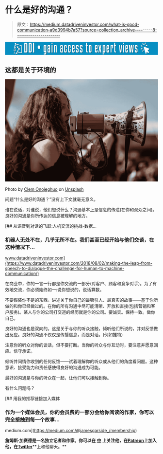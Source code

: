 # 什么是好的沟通？

> 原文：<https://medium.datadriveninvestor.com/what-is-good-communication-a9d3994b7a57?source=collection_archive---------8----------------------->

[![](img/2a983fcfe1feff85591bae6d6714bc6a.png)](http://www.track.datadriveninvestor.com/1B9E)

## 这都是关于环境的

![](img/498f98a050441f2bfa028b3c01eb5531.png)

Photo by [Clem Onojeghuo](https://unsplash.com/photos/DoA2duXyzRM?utm_source=unsplash&utm_medium=referral&utm_content=creditCopyText) on [Unsplash](https://unsplash.com/?utm_source=unsplash&utm_medium=referral&utm_content=creditCopyText)

问题“什么是好的沟通？”没有上下文就毫无意义。

谁在说话，对谁说，他们想说什么？沟通基本上是信息的传递(在你和观众之间)。良好的沟通是你所传达的信息被理解的地方。

[](https://www.datadriveninvestor.com/2018/08/02/making-the-leap-from-speech-to-dialogue-the-challenge-for-human-to-machine-communication/) [## 从语音到对话的飞跃:人机交流的挑战-数据…

### 机器人无处不在，几乎无所不在。我们甚至已经开始与他们交谈，在这种情况下…

www.datadriveninvestor.com](https://www.datadriveninvestor.com/2018/08/02/making-the-leap-from-speech-to-dialogue-the-challenge-for-human-to-machine-communication/) 

在商业中，你的一言一行都是你交流的一部分(对客户、顾客和竞争对手)。为了有效地交流，你必须始终如一:说你想说的，说话算数。

不要假装你不是的东西。讲述关于你自己的最吸引人、最真实的故事——基于你所做的和你已经做过的。在你的所有沟通中尽可能清晰、开放和直接(包括营销和客户服务)。某人与你的公司打交道的经历就是你的公司。要诚实。保持一致。做你自己。

良好的沟通也是双向的。这是关于与你的听众接触，倾听他们所说的，并对反馈做出反应。良好的沟通不仅仅是传播信息，而是对话。(例如推特)

注意你的听众对你的谈话，但不要打断。当你的听众与你互动时，要注意并愿意回应。信守承诺。

倾听并同情你收到的任何反馈——试着理解你的听众或从他们的角度看问题。这种意识、接受能力和责任感使得良好的沟通成为可能。

最好的沟通是与你的听众在一起，让他们可以接触到你。

有什么问题吗？

[](https://medium.com/@jamesgarside_/membership) [## 用我的推荐链接加入媒体

### 作为一个媒体会员，你的会员费的一部分会给你阅读的作家，你可以完全接触到每一个故事…

medium.com](https://medium.com/@jamesgarside_/membership) 

**詹姆斯·加赛德是一名独立记者和作家。你可以在** [**中**](https://medium.com/@jamesgarside_) **上关注他，在**[**Patreon**](https://www.patreon.com/jamesgarside)**上加入他，在**[**Twitter**](https://twitter.com/jamesgarside_)**上和他聊天。**